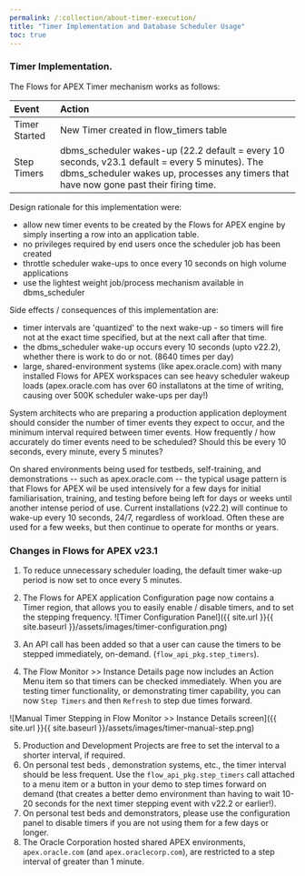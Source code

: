 ```yaml
---
permalink: /:collection/about-timer-execution/
title: "Timer Implementation and Database Scheduler Usage"
toc: true
---
```

### Timer Implementation.
The Flows for APEX Timer mechanism works as follows:

| Event | Action |
| :--- | :--- |
| Timer Started | New Timer created in flow_timers table
| Step Timers | dbms_scheduler wakes-up (22.2 default = every 10 seconds, v23.1 default = every 5 minutes).  The dbms_scheduler wakes up, processes any timers that have now gone past their firing time. |

Design rationale for this implementation were:

- allow new timer events to be created by the Flows for APEX engine by simply inserting a row into an application table.
- no privileges required by end users once the scheduler job has been created
- throttle scheduler wake-ups to once every 10 seconds on high volume applications
- use the lightest weight job/process mechanism available in dbms_scheduler

Side effects / consequences of this implementation are:

- timer intervals are 'quantized' to the next wake-up - so timers will fire not at the exact time specified, but at the next call after that time.
- the dbms_scheduler wake-up occurs every 10 seconds (upto v22.2), whether there is work to do or not. (8640 times per day)
- large, shared-environment systems (like apex.oracle.com) with many installed Flows for APEX workspaces can see heavy scheduler wakeup loads (apex.oracle.com has over 60 installatons at the time of writing, causing over 500K scheduler wake-ups per day!)

System architects who are preparing a production application deployment should consider the number of timer events they expect to occur, and the minimum interval required between timer events.  How frequently / how accurately do timer events need to be scheduled?  Should this be every 10 seconds, every minute, every 5 minutes?  

On shared environments being used for testbeds, self-training, and demonstrations -- such as apex.oracle.com -- the typical usage pattern is that Flows for APEX wil be used intensively for a few days for initial familiarisation, training, and testing before being left for days or weeks until another intense period of use.  Current installations (v22.2) will continue to wake-up every 10 seconds, 24/7, regardless of workload.  Often these are used for a few weeks, but then continue to operate for months or years.

### Changes in Flows for APEX v23.1

1.  To reduce unnecessary scheduler loading, the default timer wake-up period is now set to once every 5 minutes.
2.  The Flows for APEX application Configuration page now contains a Timer region, that allows you to easily enable / disable timers, and to set the stepping frequency.
![Timer Configuration Panel]({{ site.url }}{{ site.baseurl }}/assets/images/timer-configuration.png)

3.  An API call has been added so that a user can cause the timers to be stepped immediately, on-demand.  (`flow_api_pkg.step_timers`).
4.  The Flow Monitor >> Instance Details page now includes an Action Menu item so that  timers can be checked immediately.  When you are testing timer functionality, or demonstrating timer capability, you can now `Step Timers` and then `Refresh` to step due times forward.
   
![Manual Timer Stepping in Flow Monitor >> Instance Details screen]({{ site.url }}{{ site.baseurl }}/assets/images/timer-manual-step.png)

5.  Production and Development Projects are free to set the interval to a shorter interval, if required. 
6.  On personal test beds , demonstration systems, etc., the timer interval should be less frequent.  Use the `flow_api_pkg.step_timers` call attached to a menu item or a button in your demo to step times forward on demand (that creates a better demo environment than having to wait 10-20 seconds for the next timer stepping event with v22.2 or earlier!).
7.  On personal test beds and demonstrators, please use the configuration panel to disable timers if you are not using them for a few days or longer.
8.  The Oracle Corporation hosted shared APEX environments, `apex.oracle.com` (and `apex.oraclecorp.com`), are restricted to a step interval of greater than 1 minute.  



